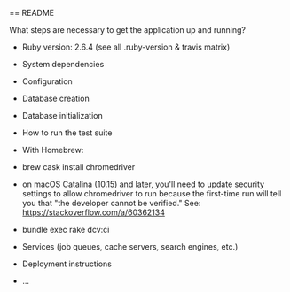 == README

What steps are necessary to get the
application up and running?

* Ruby version: 2.6.4 (see all .ruby-version & travis matrix)

* System dependencies

* Configuration

* Database creation

* Database initialization

* How to run the test suite
 * With Homebrew:
  * brew cask install chromedriver
  * on macOS Catalina (10.15) and later, you'll need to update security settings to allow chromedriver to run because the first-time run will tell you that "the developer cannot be verified." See: https://stackoverflow.com/a/60362134
 * bundle exec rake dcv:ci

* Services (job queues, cache servers, search engines, etc.)

* Deployment instructions

* ...
